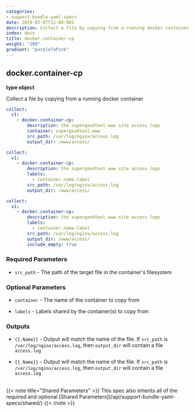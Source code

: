 ```yaml
---
categories:
- support-bundle-yaml-specs
date: 2019-05-07T12:00:00Z
description: Collect a file by copying from a running docker container
index: docs
title: docker.container-cp
weight: "100"
gradient: "purpleToPink"
---
```


## docker.container-cp

**type object**

Collect a file by copying from a running docker container


```yaml
collect:
  v1:
    - docker.container-cp:
        description: the supergoodtool www site access logs
        container: supergoodtool-www
        src_path: /var/log/nginx/access.log
        output_dir: /www/access/
```

```yaml
collect:
  v1:
    - docker.container-cp:
        description: the supergoodtool www site access logs
        labels:
          - container.name.label
        src_path: /var/log/nginx/access.log
        output_dir: /www/access/
```

```yaml
collect:
  v1:
    - docker.container-cp:
        description: the supergoodtool www site access logs
        labels:
          - container.name.label
        src_path: /var/log/nginx/access.log
        output_dir: /www/access/
        include_empty: true
```


### Required Parameters


- `src_path` - The path of the target file in the container's filesystem



### Optional Parameters


- `container` - The name of the container to copy from


- `labels` - Labels shared by the container(s) to copy from



### Outputs

    
- `{{.Name}}` - Output will match the name of the file. If `src_path` is `/var/log/nginx/access.log`, then `output_dir` will contain a file `access.log`

- `{{.Name}}` - Output will match the name of the file. If `src_path` is `/var/log/nginx/access.log`, then `output_dir` will contain a file `access.log`


<br>
{{< note title="Shared Parameters" >}}
This spec also inherits all of the required and optional [Shared Parameters](/api/support-bundle-yaml-specs/shared/)
{{< /note >}}

  